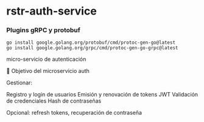 # rstr-auth-service


### Plugins gRPC y protobuf
```
go install google.golang.org/protobuf/cmd/protoc-gen-go@latest
go install google.golang.org/grpc/cmd/protoc-gen-go-grpc@latest
```

micro-servicio de autenticación

🎯 Objetivo del microservicio auth

Gestionar:

Registro y login de usuarios
Emisión y renovación de tokens JWT
Validación de credenciales
Hash de contraseñas

Opcional: refresh tokens, recuperación de contraseña